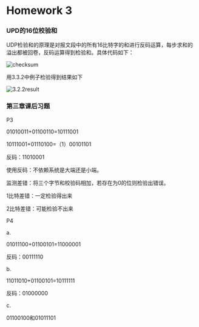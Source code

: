 # Homework 3



### UPD的16位校验和

UDP检验和的原理是对报文段中的所有16比特字的和进行反码运算，每步求和的溢出都被回卷，反码运算得到检验和。具体代码如下：

![checksum](https://github.com/20192021855-DCAN/HOMEWORK-5/tree/master/2017302580209/image/checksum.png)



用3.3.2中例子检验得到结果如下

![3.2.2result](https://github.com/20192021855-DCAN/HOMEWORK-5/tree/master/2017302580209/image/3.2.2result.png)



### 第三章课后习题

P3

01010011+01100110=10111001

10111001+01110100=（1）00101101

反码：11010001

使用反码：不依赖系统是大端还是小端。

监测差错：将三个字节和校验码相加，若存在为0的位则检验出错误。

1比特差错：一定检验得出来

2比特差错：可能检验不出来



P4

a. 

01011100+01100101=11000001

反码：00111110

b.

11011010+01100101=10111111

反码：01000000

c.

01100100和01011101

